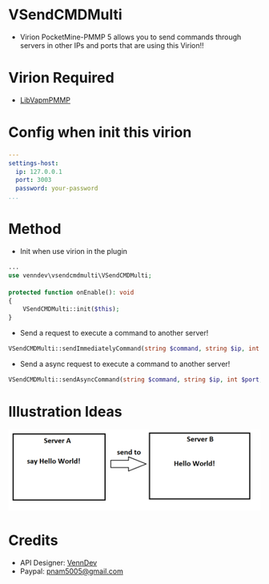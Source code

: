 # VSendCMDMulti
- Virion PocketMine-PMMP 5 allows you to send commands through servers in other IPs and ports that are using this Virion!!

# Virion Required
- [LibVapmPMMP](https://github.com/VennDev/LibVapmPMMP)

# Config when init this virion
```yml
---
settings-host:
  ip: 127.0.0.1
  port: 3003
  password: your-password
...
```

# Method
- Init when use virion in the plugin
```php
...
use venndev\vsendcmdmulti\VSendCMDMulti;

protected function onEnable(): void
{
    VSendCMDMulti::init($this);
}
```
- Send a request to execute a command to another server!
```php
VSendCMDMulti::sendImmediatelyCommand(string $command, string $ip, int $port, string $password);
```
- Send a async request to execute a command to another server!
```php
VSendCMDMulti::sendAsyncCommand(string $command, string $ip, int $port, string $password);
```

# Illustration Ideas
<img src="https://github.com/VennDev/VSendCMDMulti/blob/main/Untitled.png">

# Credits
- API Designer: [VennDev](https://github.com/VennDev)
- Paypal: pnam5005@gmail.com
